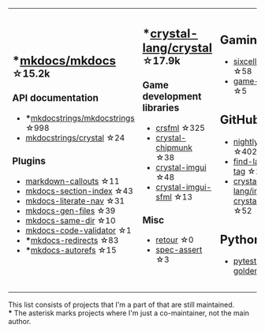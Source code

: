 <table><tr><td>

## **\***[mkdocs/mkdocs](https://github.com/mkdocs/mkdocs) <sup>☆15.2k</sup>

### API documentation

* **\***[mkdocstrings/mkdocstrings](https://github.com/mkdocstrings/mkdocstrings) ☆998
* [mkdocstrings/crystal](https://github.com/mkdocstrings/crystal) ☆24

### Plugins

* [markdown-callouts](https://github.com/oprypin/markdown-callouts) ☆11
* [mkdocs-section-index](https://github.com/oprypin/mkdocs-section-index) ☆43
* [mkdocs-literate-nav](https://github.com/oprypin/mkdocs-literate-nav) ☆31
* [mkdocs-gen-files](https://github.com/oprypin/mkdocs-gen-files) ☆39
* [mkdocs-same-dir](https://github.com/oprypin/mkdocs-same-dir) ☆10
* [mkdocs-code-validator](https://github.com/oprypin/mkdocs-code-validator) ☆1
* **\***[mkdocs-redirects](https://github.com/mkdocs/mkdocs-redirects) ☆83
* **\***[mkdocs-autorefs](https://github.com/mkdocstrings/autorefs) ☆15

</td><td>

## **\***[crystal-lang/crystal](https://github.com/crystal-lang/crystal) <sup>☆17.9k</sup>

### Game development libraries

* [crsfml](https://github.com/oprypin/crsfml) ☆325
* [crystal-chipmunk](https://github.com/oprypin/crystal-chipmunk) ☆38
* [crystal-imgui](https://github.com/oprypin/crystal-imgui) ☆48
* [crystal-imgui-sfml](https://github.com/oprypin/crystal-imgui-sfml) ☆13

### Misc

* [retour](https://github.com/oprypin/retour) ☆0
* [spec-assert](https://github.com/oprypin/spec-assert) ☆3
  
&nbsp;

</td><td>

## Gaming

* [sixcells](https://github.com/oprypin/sixcells) ☆58
* [game-bots](https://github.com/oprypin/game-bots) ☆5

## GitHub

* [nightly.link](https://github.com/oprypin/nightly.link) ☆402
* [find-latest-tag](https://github.com/oprypin/find-latest-tag) ☆23
* [crystal-lang/install-crystal](https://github.com/crystal-lang/install-crystal) ☆52

## Python

* [pytest-golden](https://github.com/oprypin/pytest-golden) ☆7

</tr></table>

This list consists of projects that I'm a part of that are still maintained.  
**\*** The asterisk marks projects where I'm just a co-maintainer, not the main author.
